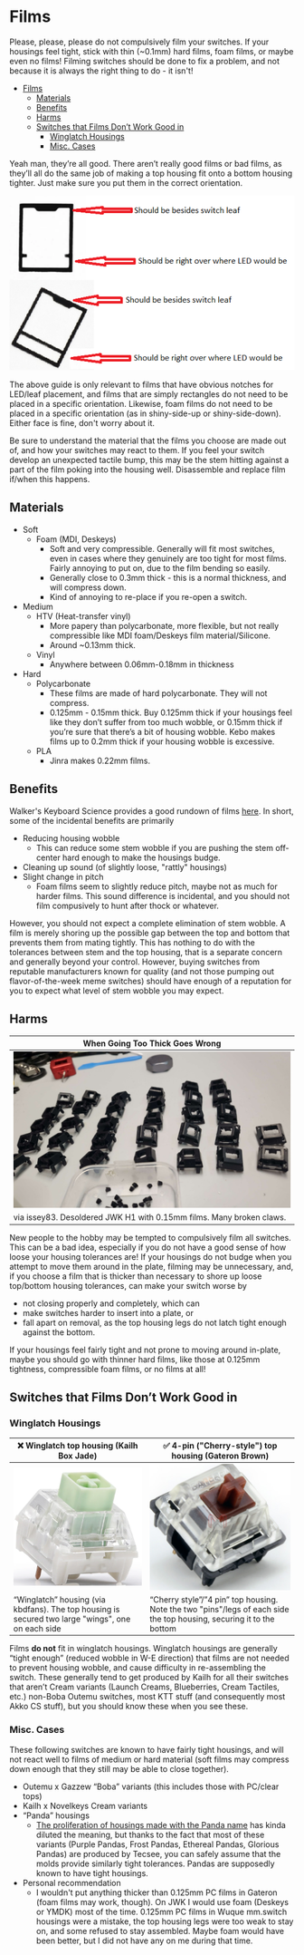 # Films

Please, please, please do not compulsively film your switches. If your housings feel tight,
stick with thin (~0.1mm) hard films, foam films, or maybe even no films! Filming switches
should be done to fix a problem, and not because it is always the right thing to do - it isn't!

- [Films](#films)
  - [Materials](#materials)
  - [Benefits](#benefits)
  - [Harms](#harms)
  - [Switches that Films Don’t Work Good in](#switches-that-films-dont-work-good-in)
    - [Winglatch Housings](#winglatch-housings)
    - [Misc. Cases](#misc-cases)

Yeah man, they’re all good. There aren’t really good films or bad films, as they’ll all do the same job of making a top housing fit onto a bottom housing tighter. Just make sure you put them in the correct orientation.

![guide for alignment for films on a switch](images/films/filmalignment.png)

The above guide is only relevant to films that have obvious notches for LED/leaf placement, and films
that are simply rectangles do not need to be placed in a specific orientation. Likewise, foam films
do not need to be placed in a specific orientation (as in shiny-side-up or shiny-side-down). Either face
is fine, don't worry about it.

Be sure to understand the material that the films you choose are made out of, and how your switches may react to them.
If you feel your switch develop an unexpected tactile bump, this may be the stem hitting against a part of the film poking into the housing well. Disassemble and replace film if/when this happens.

## Materials

- Soft
  - Foam (MDI, Deskeys)
    - Soft and very compressible. Generally will fit most switches, even in cases where they genuinely are too tight for most films. Fairly annoying to put on, due to the film bending so easily.
    - Generally close to 0.3mm thick - this is a normal thickness, and will compress down.
    - Kind of annoying to re-place if you re-open a switch.
- Medium
  - HTV (Heat-transfer vinyl)
    - More papery than polycarbonate, more flexible, but not really compressible like MDI foam/Deskeys film material/Silicone.
    - Around ~0.13mm thick.
  - Vinyl
    - Anywhere between 0.06mm-0.18mm in thickness
- Hard
  - Polycarbonate
    - These films are made of hard polycarbonate. They will not compress.
    - 0.125mm - 0.15mm thick. Buy 0.125mm thick if your housings feel like they don’t suffer from too much wobble, or 0.15mm thick if you’re sure that there’s a bit of housing wobble. Kebo makes films up to 0.2mm thick if your housing wobble is excessive.
  - PLA
    - Jinra makes 0.22mm films.

## Benefits

Walker's Keyboard Science provides a good rundown of films [here](https://youtu.be/ndT_TTQLflI).
In short, some of the incidental benefits are primarily

* Reducing housing wobble
  * This can reduce some stem wobble if you are pushing the stem off-center hard enough to make the housings budge.
* Cleaning up sound (of slightly loose, "rattly" housings)
* Slight change in pitch
  * Foam films seem to slightly reduce pitch, maybe not as much for harder films. This sound difference
    is incidental, and you should not film compusively to hunt after thock or whatever.

However, you should not expect a complete elimination of stem wobble. A film is merely shoring up
the possible gap between the top and bottom that prevents them from mating tightly. This has nothing
to do with the tolerances between stem and the top housing, that is a separate concern and generally
beyond your control. However, buying switches from reputable manufacturers known for quality (and not
those pumping out flavor-of-the-week meme switches) should have enough of a reputation for you to expect
what level of stem wobble you may expect.

## Harms

| When Going Too Thick Goes Wrong                                      |
| -------------------------------------------------------------------- |
| ![top housings with broken legs](images/films/too_thick.jpeg)         |
| via issey83. Desoldered JWK H1 with 0.15mm films. Many broken claws. |

New people to the hobby may be tempted to compulsively film all switches. This can be a bad idea,
especially if you do not have a good sense of how loose your housing tolerances are! If your housings
do not budge when you attempt to move them around in the plate, filming may be unnecessary, and, if
you choose a film that is thicker than necessary to shore up loose top/bottom housing tolerances, can
make your switch worse by

* not closing properly and completely, which can
* make switches harder to insert into a plate, or
* fall apart on removal, as the top housing legs do not latch tight enough against the bottom.

If your housings feel fairly tight and not prone to moving around in-plate, maybe you should go with
thinner hard films, like those at 0.125mm tightness, compressible foam films, or no films at all!

## Switches that Films Don’t Work Good in

### Winglatch Housings

| ❌ Winglatch top housing (Kailh Box Jade)                                                          | ✅ 4-pin ("Cherry-style") top housing (Gateron Brown)                                                                 |
| ------------------------------------------------------------------------------------------------- | -------------------------------------------------------------------------------------------------------------------- |
| ![Kailh Box Jade](images/films/kailhwinglatch.png)                                                      | ![Gateron Brown KS-9](images/switch_openers/gateronbrown.png)                                                                       |
| “Winglatch” housing (via kbdfans). The top housing is secured two large "wings", one on each side | “Cherry style”/”4 pin” top housing. Note the two "pins"/legs of each side the top housing, securing it to the bottom |

Films **do not** fit in winglatch housings. Winglatch housings are generally “tight enough” (reduced wobble in W-E direction) that films are not needed to prevent housing wobble, and cause difficulty in re-assembling the switch. These generally tend to get produced by Kailh for all their switches that aren’t Cream variants (Launch Creams, Blueberries, Cream Tactiles, etc.) non-Boba Outemu switches, most KTT stuff (and consequently most Akko CS stuff), but you should know these when you see these.

### Misc. Cases

These following switches are known to have fairly tight housings, and will not react well to films of medium or hard material (soft films may compress down enough that they still may be able to close together).

- Outemu x Gazzew “Boba” variants (this includes those with PC/clear tops)
- Kailh x Novelkeys Cream variants
- “Panda” housings
  - [The proliferation of housings made with the Panda name](https://www.theremingoat.com/blog/the-pandaverse) has kinda diluted the meaning, but thanks to the fact that most of these variants (Purple Pandas, Frost Pandas, Ethereal Pandas, Glorious Pandas) are produced by Tecsee, you can safely assume that the molds provide similarly tight tolerances. Pandas are supposedly known to have tight housings.
- Personal recommendation
  - I wouldn't put anything thicker than 0.125mm PC films in Gateron (foam films may work, though). On JWK I would use foam
    (Deskeys or YMDK) most of the time. 0.125mm PC films in Wuque mm.switch housings were a mistake, the top housing legs were
    too weak to stay on, and some refused to stay assembled. Maybe foam would have been better, but I did not have any on me
    during that time.
